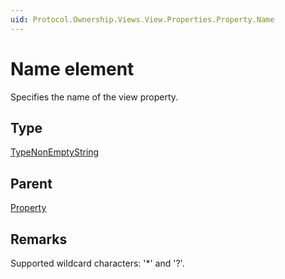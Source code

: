 ```yaml
---
uid: Protocol.Ownership.Views.View.Properties.Property.Name
---
```


# Name element

Specifies the name of the view property.
## Type

[TypeNonEmptyString](xref:Protocol-TypeNonEmptyString)

## Parent

[Property](xref:Protocol.Ownership.Views.View.Properties.Property)


## Remarks

Supported wildcard characters: '*' and '?'.